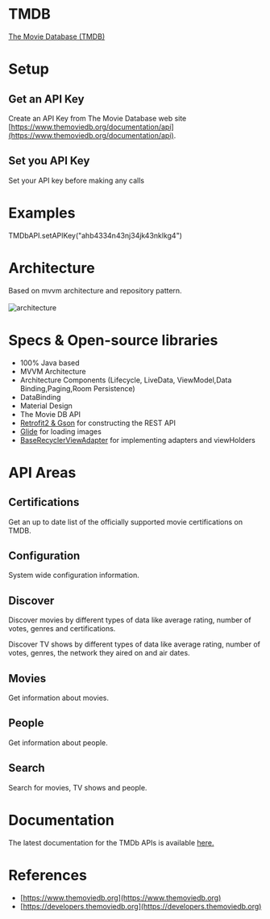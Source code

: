 # TMDB
[The Movie Database (TMDB)
](https://www.themoviedb.org/)






# Setup


## Get an API Key

Create an API Key from The Movie Database web site [https://www.themoviedb.org/documentation/api](https://www.themoviedb.org/documentation/api).

## Set you API Key

Set your API key before making any calls

# Examples

TMDbAPI.setAPIKey("ahb4334n43nj34jk43nklkg4")

# Architecture
Based on mvvm architecture and repository pattern.<br><br>
![architecture](https://s3.ap-south-1.amazonaws.com/mindorks-server-uploads/mvvm.png)


# Specs & Open-source libraries
- 100% Java based
- MVVM Architecture
- Architecture Components (Lifecycle, LiveData, ViewModel,Data Binding,Paging,Room Persistence)
- DataBinding
- Material Design 
- The Movie DB API
- [Retrofit2 & Gson](https://github.com/square/retrofit) for constructing the REST API
- [Glide](https://github.com/bumptech/glide) for loading images
- [BaseRecyclerViewAdapter](https://github.com/skydoves/BaseRecyclerViewAdapter) for implementing adapters and viewHolders



# API Areas

## Certifications

Get an up to date list of the officially supported movie certifications on TMDB.

## Configuration

System wide configuration information.

## Discover

Discover movies by different types of data like average rating, number of votes, genres and certifications.

Discover TV shows by different types of data like average rating, number of votes, genres, the network they aired on and air dates.

## Movies

Get information about movies.

## People

Get information about people.

## Search

Search for movies, TV shows and people.

# Documentation

The latest documentation for the TMDb APIs is available [here.
](https://adamayoung.github.io/TMDb/)


# References

* [https://www.themoviedb.org](https://www.themoviedb.org)
* [https://developers.themoviedb.org](https://developers.themoviedb.org)

